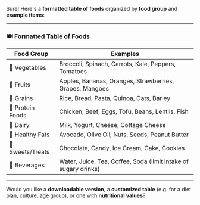 Sure! Here's a **formatted table of foods** organized by **food group** and **example items**:

---

### 🍽️ **Formatted Table of Foods**

| **Food Group**   | **Examples**                                                    |
| ---------------- | --------------------------------------------------------------- |
| 🥦 Vegetables    | Broccoli, Spinach, Carrots, Kale, Peppers, Tomatoes             |
| 🍎 Fruits        | Apples, Bananas, Oranges, Strawberries, Grapes, Mangoes         |
| 🍞 Grains        | Rice, Bread, Pasta, Quinoa, Oats, Barley                        |
| 🥩 Protein Foods | Chicken, Beef, Eggs, Tofu, Beans, Lentils, Fish                 |
| 🧀 Dairy         | Milk, Yogurt, Cheese, Cottage Cheese                            |
| 🥑 Healthy Fats  | Avocado, Olive Oil, Nuts, Seeds, Peanut Butter                  |
| 🍭 Sweets/Treats | Chocolate, Candy, Ice Cream, Cake, Cookies                      |
| 🥤 Beverages     | Water, Juice, Tea, Coffee, Soda (limit intake of sugary drinks) |

---

Would you like a **downloadable version**, a **customized table** (e.g. for a diet plan, culture, age group), or one with **nutritional values**?
